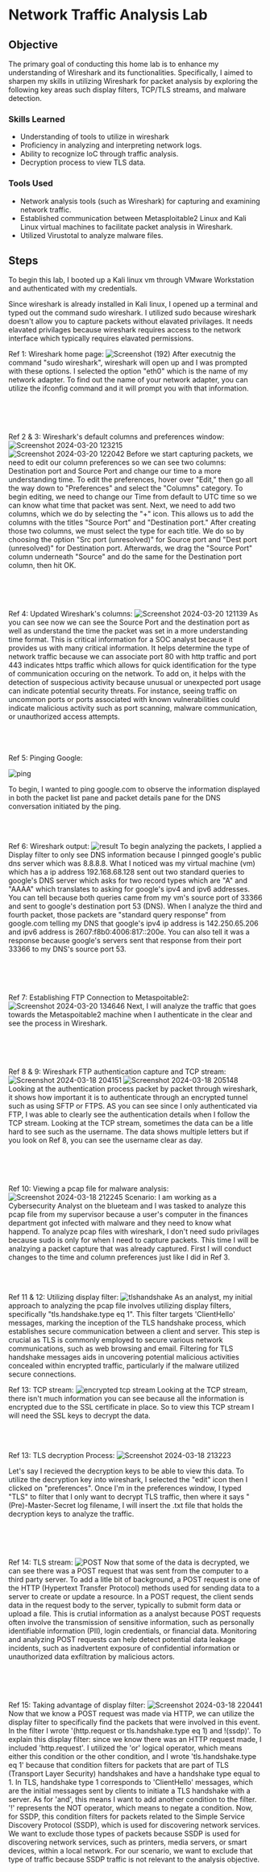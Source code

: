 # Network Traffic Analysis Lab

## Objective

The primary goal of conducting this home lab is to enhance my understanding of Wireshark and its functionalities. Specifically, I aimed to sharpen my skills in utilizing Wireshark for packet analysis by exploring the following key areas such display filters, TCP/TLS streams, and malware detection.

### Skills Learned

- Understanding of tools to utilize in wireshark
- Proficiency in analyzing and interpreting network logs.
- Ability to recognize IoC through traffic analysis.
- Decryption process to view TLS data.
  
### Tools Used

- Network analysis tools (such as Wireshark) for capturing and examining network traffic.
- Established communication between Metasploitable2 Linux and Kali Linux virtual machines to facilitate packet analysis in Wireshark.
- Utilized Virustotal to analyze malware files.

## Steps

To begin this lab, I booted up a Kali linux vm through VMware Workstation and authenticated with my credentials.

Since wireshark is already installed in Kali linux, I opened up a terminal and typed out the command sudo wireshark. I utilized sudo because wireshark doesn't allow you to capture packets without elavated privilages. It needs elavated privilages because wireshark requires access to the network interface which typically requires elavated permissions. 

Ref 1: Wireshark home page:
![Screenshot (192)](https://github.com/MarcPayz/Network-Traffic-Analysis-Lab/assets/163923336/3019b282-93dd-4e10-9927-ddd0ad620e0e)
After executnig the command "sudo wireshark", wireshark will open up and I was prompted with these options. I selected the option "eth0" which is the name of my network adapter. To find out the name of your network adapter, you can utilize the ifconfig command and it will prompt you with that information. 

<br>
<br>
<br>

Ref 2 & 3: Wireshark's default columns and preferences window:
![Screenshot 2024-03-20 123215](https://github.com/MarcPayz/Network-Traffic-Analysis-Lab/assets/163923336/d9806d30-b3ee-43a2-ad7c-cdabc92f315a) <br> ![Screenshot 2024-03-20 122042](https://github.com/MarcPayz/Network-Traffic-Analysis-Lab/assets/163923336/cd7394f2-9fa4-47bc-9469-b4b353b63416)
Before we start capturing packets, we need to edit our column preferences so we can see two columns: Destination port and Source Port and change our time to a more understanding time. To edit the preferences, hover over "Edit," then go all the way down to "Preferences" and select the "Columns" category. To begin editing, we need to change our Time from default to UTC time so we can know what time that packet was sent. Next, we need to add two columns, which we do by selecting the "+" icon. This allows us to add the columns with the titles "Source Port" and "Destination port." After creating those two columns, we must select the type for each title. We do so by choosing the option "Src port (unresolved)" for Source port and "Dest port (unresolved)" for Destination port. Afterwards, we drag the "Source Port" column underneath "Source" and do the same for the Destination port column, then hit OK.

<br>
<br>
<br>

Ref 4: Updated Wireshark's columns:
![Screenshot 2024-03-20 121139](https://github.com/MarcPayz/Network-Traffic-Analysis-Lab/assets/163923336/9ab6fabd-f2a2-4f4b-82ed-40218ccd3a66)
As you can see now we can see the Source Port and the destination port as well as understand the time the packet was set in a more understanding time format. This is critical information for a SOC analyst because it provides us with many critical information. It helps determine the type of network traffic because we can associate port 80 with http traffic and port 443 indicates https traffic which allows for quick identification for the type of communication occuring on the network. To add on, it helps with the detection of suspecious activity because unusual or unexpected port usage can indicate potential security threats. For instance, seeing traffic on uncommon ports or ports associated with known vulnerabilities could indicate malicious activity such as port scanning, malware communication, or unauthorized access attempts.

<br>
<br>
<br> Ref 5: Pinging Google:

![ping](https://github.com/MarcPayz/Network-Traffic-Analysis-Lab/assets/163923336/c326ed65-fd6f-4588-929f-5f9aec10341b) 

To begin, I wanted to ping google.com to observe the information displayed in both the packet list pane and packet details pane for the DNS conversation initiated by the ping.

<br>
<br>

Ref 6: Wireshark output: 
![result](https://github.com/MarcPayz/Network-Traffic-Analysis-Lab/assets/163923336/785743d7-4ecc-4133-8a92-3e984b3a5bc5)
To begin analyzing the packets, I applied a Display filter to only see DNS information because I pinnged google's public dns server which was 8.8.8.8. What I noticed was my virtual machine (vm) which has a ip address 192.168.68.128 sent out two standard queries to google's DNS server which asks for two record types which are "A" and "AAAA" which translates to asking for google's ipv4 and ipv6 addresses. You can tell because both queries came from my vm's source port of 33366 and sent to google's destination port 53 (DNS). When I analyze the third and fourth packet, those packets are "standard query response" from google.com telling my DNS that google's ipv4 ip address is 142.250.65.206 and ipv6 address is 2607:f8b0:4006:817::200e. You can also tell it was a response because google's servers sent that response from their port 33366 to my DNS's source port 53. 

<br>
<br>
<br>

Ref 7: Establishing FTP Connection to Metaspoitable2:
![Screenshot 2024-03-20 134646](https://github.com/MarcPayz/Network-Traffic-Analysis-Lab/assets/163923336/ece35682-94e5-4889-87d0-a1f453692c13)
Next, I will analyze the traffic that goes towards the Metaspoitable2 machine when I authenticate in the clear and see the process in Wireshark.

<br>
<br>
<br>

Ref 8 & 9: Wireshark FTP authentication capture and TCP stream:
![Screenshot 2024-03-18 204151](https://github.com/MarcPayz/Network-Traffic-Analysis-Lab/assets/163923336/2abde1f8-3741-4f59-845a-a37a2a4631ca)
![Screenshot 2024-03-18 205148](https://github.com/MarcPayz/Network-Traffic-Analysis-Lab/assets/163923336/603920ac-c739-42e5-a20d-e23262c1bd60)
Looking at the authentication process packet by packet through wireshark, it shows how important it is to authenticate through an encrypted tunnel such as using SFTP or FTPS. AS you can see since I only authenticated via FTP, I was able to clearly see the authentication details  when I follow the TCP stream. Looking at the TCP stream, sometimes the data can be a litle hard to see such as the username. The data shows multiple letters but if you look on Ref 8, you can see the username clear as day.

<br>
<br>
<br>

Ref 10: Viewing a pcap file for malware analysis:
![Screenshot 2024-03-18 212245](https://github.com/MarcPayz/Network-Traffic-Analysis-Lab/assets/163923336/a1b5e130-6552-40ca-bbf5-2b2b929b78b6)
Scenario: I am working as a Cybersecurity Analyst on the blueteam and I was tasked to analyze this pcap file from my supervisor because a user's computer in the finances department got infected with malware and they need to know what happend. To analyze pcap files with wireshark, I don't need sudo privilages because sudo is only for when I need to capture packets. This time I will be analzying a packet capture that was already captured. First I will conduct changes to the time and column preferences just like I did in Ref 3. 

<br>
<br>


Ref 11 & 12: Utilizing display filter:
![tlshandshake](https://github.com/MarcPayz/Network-Traffic-Analysis-Lab/assets/163923336/8fefe737-c9fa-4c2b-8ecf-0c7b5e202716)
As an analyst, my initial approach to analyzing the pcap file involves utilizing display filters, specifically "tls.handshake.type eq 1". This filter targets 'ClientHello' messages, marking the inception of the TLS handshake process, which establishes secure communication between a client and server. This step is crucial as TLS is commonly employed to secure various network communications, such as web browsing and email. Filtering for TLS handshake messages aids in uncovering potential malicious activities concealed within encrypted traffic, particularly if the malware utilized secure connections.

Ref 13: TCP stream:
![encrypted tcp stream](https://github.com/MarcPayz/Network-Traffic-Analysis-Lab/assets/163923336/ae87cfe3-f2ae-42d5-8e5f-f6f94aa2d452)
Looking at the TCP stream, there isn't much information you can see because all the information is encrypted due to the SSL certificate in place. So to view this TCP stream I will need the SSL keys to decrypt the data.

<br>
<br>


Ref 13: TLS decryption Process:
![Screenshot 2024-03-18 213223](https://github.com/MarcPayz/Network-Traffic-Analysis-Lab/assets/163923336/66f1cd32-6b45-470d-9c2f-f956454d3624)

Let's say I recieved the decryption keys to be able to view this data. To utilize the decryption key into wireshark, I selected the "edit" icon then I clicked on "preferences". Once I'm in the preferences window, I typed "TLS" to filter that I only want to decrypt TLS traffic, then where it says "(Pre)-Master-Secret log filename, I will insert the .txt file that holds the decryption keys to analyze the traffic. 

<br>
<br>
<br>

Ref 14: TLS stream:
![POST](https://github.com/MarcPayz/Network-Traffic-Analysis-Lab/assets/163923336/6f988a92-39ad-4d80-a440-cf732074a90b)
Now that some of the data is decrypted, we can see there was a POST request that was sent from the computer to a third party server. To add a litle bit of background, a POST request is one of the HTTP (Hypertext Transfer Protocol) methods used for sending data to a server to create or update a resource. In a POST request, the client sends data in the request body to the server, typically to submit form data or upload a file. This is crutial information as a analyst because POST requests often involve the transmission of sensitive information, such as personally identifiable information (PII), login credentials, or financial data. Monitoring and analyzing POST requests  can help detect potential data leakage incidents, such as inadvertent exposure of confidential information or unauthorized data exfiltration by malicious actors.

<br>
<br>
<br>

Ref 15: Taking advantage of display filter:
![Screenshot 2024-03-18 220441](https://github.com/MarcPayz/Network-Traffic-Analysis-Lab/assets/163923336/e37a14ce-5f6b-49dc-bb74-88e00d018809)
Now that we know a POST request was made via HTTP, we can utilize the display filter to specifically find the packets that were involved in this event. In the filter I wrote '(http.request or tls.handshake.type eq 1) and !(ssdp)'. To explain this display filter: since we know there was an HTTP request made, I included 'http.request'. I utilized the 'or' logical operator, which means either this condition or the other condition, and I wrote 'tls.handshake.type eq 1' because that condition filters for packets that are part of TLS (Transport Layer Security) handshakes and have a handshake type equal to 1. In TLS, handshake type 1 corresponds to 'ClientHello' messages, which are the initial messages sent by clients to initiate a TLS handshake with a server. As for 'and', this means I want to add another condition to the filter. '!' represents the NOT operator, which means to negate a condition. Now, for SSDP, this condition filters for packets related to the Simple Service Discovery Protocol (SSDP), which is used for discovering network services. We want to exclude those types of packets because SSDP is used for discovering network services, such as printers, media servers, or smart devices, within a local network. For our scenario, we want to exclude that type of traffic because SSDP traffic is not relevant to the analysis objective.
































